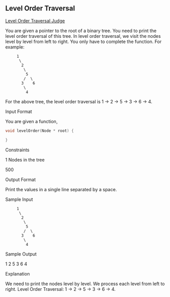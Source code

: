 ## Level Order Traversal
[Level Order Traversal Judge](https://www.hackerrank.com/challenges/tree-level-order-traversal/problem)

You are given a pointer to the root of a binary tree. You need to print the level order traversal of this tree. In level order traversal, we visit the nodes level by level from left to right. You only have to complete the function. For example:
```
     1
      \
       2
        \
         5
        /  \
       3    6
        \
         4  
```
For the above tree, the level order traversal is 1 -> 2 -> 5 -> 3 -> 6 -> 4.

Input Format

You are given a function,
```cpp
void levelOrder(Node * root) {

}
```
Constraints

1
Nodes in the tree

500

Output Format

Print the values in a single line separated by a space.

Sample Input
```
     1
      \
       2
        \
         5
        /  \
       3    6
        \
         4  
```
Sample Output

1 2 5 3 6 4

Explanation

We need to print the nodes level by level. We process each level from left to right.
Level Order Traversal: 1 -> 2 -> 5 -> 3 -> 6 -> 4.
